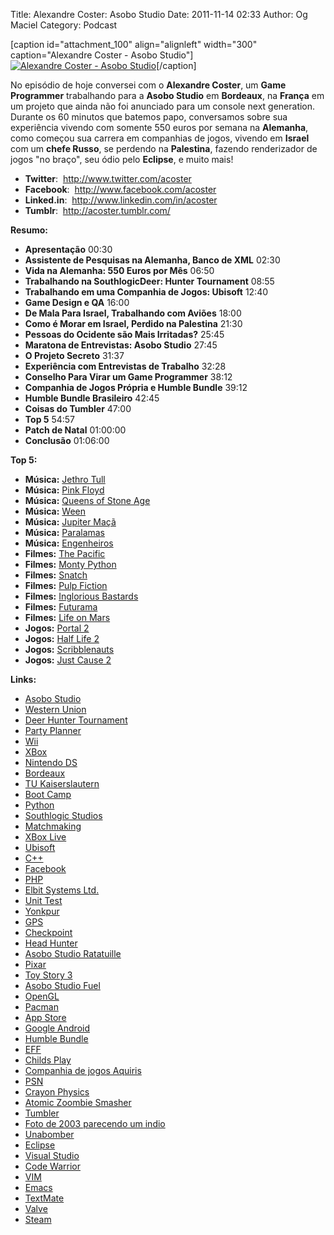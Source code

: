 Title: Alexandre Coster: Asobo Studio
Date: 2011-11-14 02:33
Author: Og Maciel
Category: Podcast


[caption id="attachment\_100" align="alignleft" width="300"
caption="Alexandre Coster - Asobo Studio"][![Alexandre Coster - Asobo
Studio](http://www.castalio.info/wp-content/uploads/2011/11/alexandrecoster-300x300.jpg "Alexandre Coster - Asobo Studio")](http://www.castalio.info/wp-content/uploads/2011/11/alexandrecoster.jpg)[/caption]

No episódio de hoje conversei com o **Alexandre Coster**, um **Game
Programmer** trabalhando para a **Asobo Studio** em **Bordeaux**, na
**França** em um projeto que ainda não foi anunciado para um console
next generation. Durante os 60 minutos que batemos papo, conversamos
sobre sua experiência vivendo com somente 550 euros por semana na
**Alemanha**, como começou sua carrera em companhias de jogos, vivendo
em **Israel** com um **chefe Russo**, se perdendo na **Palestina**,
fazendo renderizador de jogos "no braço", seu ódio pelo **Eclipse**, e
muito mais!

-   **Twitter**:  <http://www.twitter.com/acoster>
-   **Facebook**:  <http://www.facebook.com/acoster>
-   **Linked.in**:  <http://www.linkedin.com/in/acoster>
-   **Tumblr**:  <http://acoster.tumblr.com/>

**Resumo:**

-   **Apresentação** 00:30
-   **Assistente de Pesquisas na Alemanha, Banco de XML** 02:30
-   **Vida na Alemanha: 550 Euros por Mês** 06:50
-   **Trabalhando na SouthlogicDeer: Hunter Tournament** 08:55
-   **Trabalhando em uma Companhia de Jogos: Ubisoft** 12:40
-   **Game Design e QA** 16:00
-   **De Mala Para Israel, Trabalhando com Aviões** 18:00
-   **Como é Morar em Israel, Perdido na Palestina** 21:30
-   **Pessoas do Ocidente são Mais Irritadas?** 25:45
-   **Maratona de Entrevistas: Asobo Studio** 27:45
-   **O Projeto Secreto** 31:37
-   **Experiência com Entrevistas de Trabalho** 32:28
-   **Conselho Para Virar um Game Programmer** 38:12
-   **Companhia de Jogos Própria e Humble Bundle** 39:12
-   **Humble Bundle Brasileiro** 42:45
-   **Coisas do Tumbler** 47:00
-   **Top 5** 54:57
-   **Patch de Natal** 01:00:00
-   **Conclusão** 01:06:00

**Top 5:**

-   **Música:** [Jethro Tull](http://www.last.fm/search?q=Jethro+Tull)
-   **Música:** [Pink Floyd](http://www.last.fm/search?q=Pink+Floyd)
-   **Música:** [Queens of Stone
    Age](http://www.last.fm/search?q=Queens+of+Stone+Age)
-   **Música:** [Ween](http://www.last.fm/search?q=Ween)
-   **Música:** [Jupiter Maçã](http://www.last.fm/search?q=Jupiter+Maçã)
-   **Música:** [Paralamas](http://www.last.fm/search?q=Paralamas)
-   **Música:** [Engenheiros](http://www.last.fm/search?q=Engenheiros)
-   **Filmes:** [The
    Pacific](http://www.imdb.com/find?s=all&q=The+Pacific)
-   **Filmes:** [Monty
    Python](http://www.imdb.com/find?s=all&q=Monty+Python)
-   **Filmes:** [Snatch](http://www.imdb.com/find?s=all&q=Snatch)
-   **Filmes:** [Pulp
    Fiction](http://www.imdb.com/find?s=all&q=Pulp+Fiction)
-   **Filmes:** [Inglorious
    Bastards](http://www.imdb.com/find?s=all&q=Inglorious+Bastards)
-   **Filmes:** [Futurama](http://www.imdb.com/find?s=all&q=Futurama)
-   **Filmes:** [Life on
    Mars](http://www.imdb.com/find?s=all&q=Life+on+Mars)
-   **Jogos:** [Portal
    2](http://www.amazon.com/Portal-2-Xbox-360/dp/B002I0J9M0/ref=sr_1_1?s=videogames&ie=UTF8&qid=1320813372&sr=1-1 "http://www.amazon.com/Portal-2-Xbox-360/dp/B002I0J9M0/ref=sr_1_1?s=videogames&ie=UTF8&qid=1320813372&sr=1-1")
-   **Jogos:** [Half Life
    2](http://www.amazon.com/Half-Life-2-Xbox/dp/B000B2YR74/ref=sr_1_2?s=videogames&ie=UTF8&qid=1320813403&sr=1-2 "http://www.amazon.com/Half-Life-2-Xbox/dp/B000B2YR74/ref=sr_1_2?s=videogames&ie=UTF8&qid=1320813403&sr=1-2")
-   **Jogos:**
    [Scribblenauts](http://www.amazon.com/Scribblenauts-Nintendo-DS/dp/B002B1TDV8/ref=sr_1_1?s=videogames&ie=UTF8&qid=1320813436&sr=1-1 "http://www.amazon.com/Scribblenauts-Nintendo-DS/dp/B002B1TDV8/ref=sr_1_1?s=videogames&ie=UTF8&qid=1320813436&sr=1-1")
-   **Jogos:** [Just Cause
    2](http://www.amazon.com/Just-Cause-2-Xbox-360/dp/B0013RATNM/ref=sr_1_1?s=videogames&ie=UTF8&qid=1320813465&sr=1-1 "http://www.amazon.com/Just-Cause-2-Xbox-360/dp/B0013RATNM/ref=sr_1_1?s=videogames&ie=UTF8&qid=1320813465&sr=1-1")

**Links:**

-   [Asobo Studio](https://duckduckgo.com/?q=Asobo+Studio)
-   [Western Union](https://duckduckgo.com/?q=Western+Union)
-   [Deer Hunter
    Tournament](https://duckduckgo.com/?q=Deer+Hunter+Tournament)
-   [Party Planner](https://duckduckgo.com/?q=Party+Planner)
-   [Wii](https://duckduckgo.com/?q=Wii)
-   [XBox](https://duckduckgo.com/?q=XBox)
-   [Nintendo DS](https://duckduckgo.com/?q=Nintendo+DS)
-   [Bordeaux](https://duckduckgo.com/?q=Bordeaux)
-   [TU Kaiserslautern](https://duckduckgo.com/?q=TU+Kaiserslautern)
-   [Boot Camp](https://duckduckgo.com/?q=Boot+Camp)
-   [Python](https://duckduckgo.com/?q=Python)
-   [Southlogic Studios](https://duckduckgo.com/?q=Southlogic+Studios)
-   [Matchmaking](https://duckduckgo.com/?q=Matchmaking)
-   [XBox Live](https://duckduckgo.com/?q=XBox+Live)
-   [Ubisoft](https://duckduckgo.com/?q=Ubisoft)
-   [C++](https://duckduckgo.com/?q=C++)
-   [Facebook](https://duckduckgo.com/?q=Facebook)
-   [PHP](https://duckduckgo.com/?q=PHP)
-   [Elbit Systems Ltd.](https://duckduckgo.com/?q=Elbit+Systems+Ltd.)
-   [Unit Test](https://duckduckgo.com/?q=Unit+Test)
-   [Yonkpur](https://duckduckgo.com/?q=Yonkpur)
-   [GPS](https://duckduckgo.com/?q=GPS)
-   [Checkpoint](https://duckduckgo.com/?q=Checkpoint)
-   [Head Hunter](https://duckduckgo.com/?q=Head+Hunter)
-   [Asobo Studio
    Ratatuille](https://duckduckgo.com/?q=Asobo+Studio+Ratatuille)
-   [Pixar](https://duckduckgo.com/?q=Pixar)
-   [Toy Story 3](https://duckduckgo.com/?q=Toy+Story+3)
-   [Asobo Studio Fuel](https://duckduckgo.com/?q=Asobo+Studio+Fuel)
-   [OpenGL](https://duckduckgo.com/?q=OpenGL)
-   [Pacman](https://duckduckgo.com/?q=Pacman)
-   [App Store](https://duckduckgo.com/?q=App+Store)
-   [Google Android](https://duckduckgo.com/?q=Google+Android)
-   [Humble Bundle](https://duckduckgo.com/?q=Humble+Bundle)
-   [EFF](https://duckduckgo.com/?q=EFF)
-   [Childs Play](https://duckduckgo.com/?q=Childs+Play)
-   [Companhia de jogos
    Aquiris](http://www.aquiris.com.br/pt/home/ "http://www.aquiris.com.br/pt/home/")
-   [PSN](https://duckduckgo.com/?q=PSN)
-   [Crayon Physics](https://duckduckgo.com/?q=Crayon+Physics)
-   [Atomic Zoombie
    Smasher](https://duckduckgo.com/?q=Atomic+Zoombie+Smasher)
-   [Tumbler](https://duckduckgo.com/?q=Tumbler)
-   [Foto de 2003 parecendo um
    indio](http://acoster.tumblr.com/post/10514260563/thats-me-as-a-freshman-at-ufrgs-back-in-2003 "http://acoster.tumblr.com/post/10514260563/thats-me-as-a-freshman-at-ufrgs-back-in-2003")
-   [Unabomber](https://duckduckgo.com/?q=Unabomber)
-   [Eclipse](https://duckduckgo.com/?q=Eclipse)
-   [Visual Studio](https://duckduckgo.com/?q=Visual+Studio)
-   [Code Warrior](https://duckduckgo.com/?q=Code+Warrior)
-   [VIM](https://duckduckgo.com/?q=VIM)
-   [Emacs](https://duckduckgo.com/?q=Emacs)
-   [TextMate](https://duckduckgo.com/?q=TextMate)
-   [Valve](https://duckduckgo.com/?q=Valve)
-   [Steam](https://duckduckgo.com/?q=Steam)


